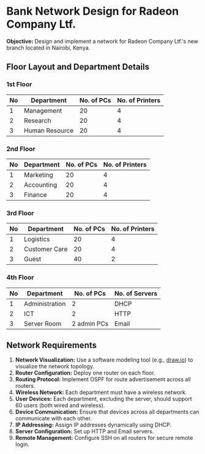 # Bank Network Design for Radeon Company Ltf.

**Objective:** Design and implement a network for Radeon Company Ltf.'s new branch located in Nairobi, Kenya.

## Floor Layout and Department Details

### 1st Floor
| No | Department      | No. of PCs | No. of Printers |
|----|-----------------|------------|-----------------|
| 1  | Management      | 20         | 4               |
| 2  | Research        | 20         | 4               |
| 3  | Human Resource  | 20         | 4               |

### 2nd Floor
| No | Department      | No. of PCs | No. of Printers |
|----|-----------------|------------|-----------------|
| 1  | Marketing       | 20         | 4               |
| 2  | Accounting      | 20         | 4               |
| 3  | Finance         | 20         | 4               |

### 3rd Floor
| No | Department      | No. of PCs | No. of Printers |
|----|-----------------|------------|-----------------|
| 1  | Logistics       | 20         | 4               |
| 2  | Customer Care   | 20         | 4               |
| 3  | Guest           | 40         | 2               |

### 4th Floor
| No | Department     | No. of PCs | No. of Servers  |
|----|----------------|------------|-----------------|
| 1  | Administration | 2          | DHCP            |
| 2  | ICT            | 2          | HTTP            |
| 3  | Server Room    | 2 admin PCs| Email           |

## Network Requirements
1. **Network Visualization:** Use a software modeling tool (e.g., [draw.io](https://app.diagrams.net/)) to visualize the network topology.
2. **Router Configuration:** Deploy one router on each floor.
3. **Routing Protocol:** Implement OSPF for route advertisement across all routers.
4. **Wireless Network:** Each department must have a wireless network.
5. **User Devices:** Each department, excluding the server, should support 60 users (both wired and wireless).
6. **Device Communication:** Ensure that devices across all departments can communicate with each other.
7. **IP Addressing:** Assign IP addresses dynamically using DHCP.
8. **Server Configuration:** Set up HTTP and Email servers.
9. **Remote Management:** Configure SSH on all routers for secure remote login.


